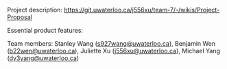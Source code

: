Project description: https://git.uwaterloo.ca/j556xu/team-7/-/wikis/Project-Proposal 

Essential product features:

Team members: Stanley Wang (s927wang@uwaterloo.ca), Benjamin Wen (b22wen@uwaterloo.ca), Juliette Xu (j556xu@uwaterloo.ca), Michael Yang (dy3yang@uwaterloo.ca)
